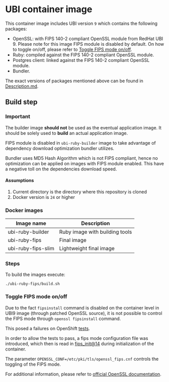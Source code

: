 # UBI container image
This container image includes UBI version `9` which contains the following packages:

* OpenSSL: with FIPS 140-2 compliant OpenSSL module from RedHat UBI 9.
  Please note for this image FIPS module is disabled by default.
  On how to toggle on/off, please refer to [Toggle FIPS mode on/off](#toggle-fips-mode-onoff). 
* Ruby: compiled against the FIPS 140-2 compliant OpenSSL module.
* Postgres client: linked against the FIPS 140-2 compliant OpenSSL module.
* Bundler.

The exact versions of packages mentioned above can be found in [Description.md](./Description.md).

## Build step

### Important

The builder image **should not** be used as the eventual application image.
It should be solely used to **build** an actual application image.

FIPS module is disabled in `ubi-ruby-builder` image to take advantage of
dependency download optimization bundler utilizes.

Bundler uses MD5 Hash Algorithm which is not FIPS compliant, hence no optimization can be applied on images
with FIPS module enabled. This have a negative toll on the dependencies download speed.

#### Assumptions

1. Current directory is the directory where this repository is cloned
2. Docker version is `24` or higher


### Docker images
| Image name         | Description                    |
|--------------------|--------------------------------|
| ubi-ruby-builder   | Ruby image with building tools |
| ubi-ruby-fips      | Final image                    |
| ubi-ruby-fips-slim | Lightweight final image        |


### Steps

To build the images execute:

```
./ubi-ruby-fips/build.sh
```

### Toggle FIPS mode on/off

Due to the fact `fipsinstall` command is disabled on the container level in UBI9 image
(through patched OpenSSL source), it is not possible to control the FIPS mode through
`openssl fipsinstall` command.

This posed a failures on OpenShift [tests](./test.sh).

In order to allow the tests to pass, a fips mode configuration file was introduced,
which then is read in [fips_init@14](./fips_init) during initialization of the container.

The parameter `OPENSSL_CONF=/etc/pki/tls/openssl_fips.cnf` controls the toggling of the
FIPS mode.

For additional information, please refer to 
[official OpenSSL documentation](https://github.com/openssl/openssl/blob/master/README-FIPS.md#installing-the-fips-provider).